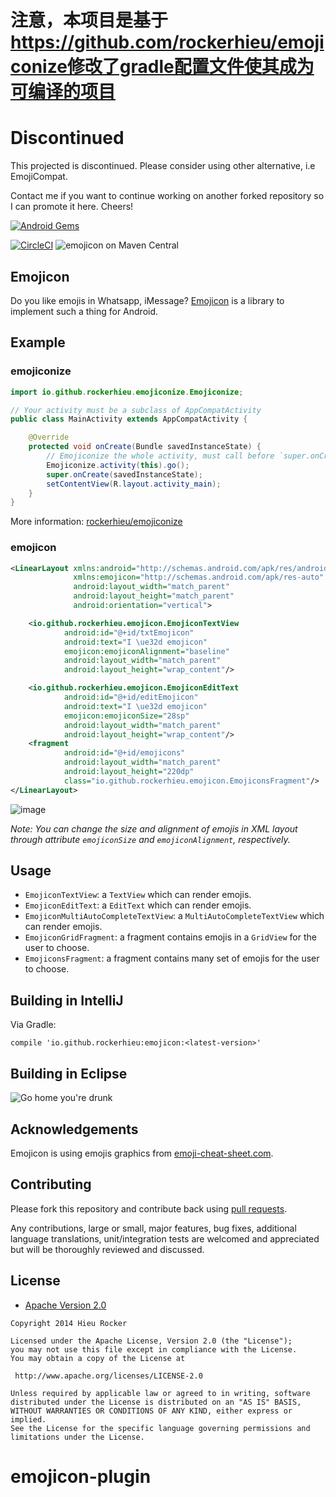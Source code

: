 # 注意，本项目是基于 https://github.com/rockerhieu/emojiconize修改了gradle配置文件使其成为可编译的项目




# Discontinued
This projected is discontinued. Please consider using other alternative, i.e EmojiCompat.

Contact me if you want to continue working on another forked repository so I can promote it here. Cheers!

[![Android Gems](http://www.android-gems.com/badge/rockerhieu/emojicon.svg?branch=master)](http://www.android-gems.com/lib/rockerhieu/emojicon)

[![CircleCI](https://circleci.com/gh/rockerhieu/emojicon.svg?style=svg&circle-token=3360549339f6271f6db44c24e23339ba75c054f4)](https://circleci.com/gh/rockerhieu/emojicon)
![emojicon on Maven Central](https://maven-badges.herokuapp.com/maven-central/io.github.rockerhieu/emojicon/badge.svg)

## Emojicon

Do you like emojis in Whatsapp, iMessage? [Emojicon](http://rockerhieu.github.io/emojicon/) is a library to implement such a thing for Android.

## Example

### emojiconize

```java
import io.github.rockerhieu.emojiconize.Emojiconize;

// Your activity must be a subclass of AppCompatActivity
public class MainActivity extends AppCompatActivity {

    @Override
    protected void onCreate(Bundle savedInstanceState) {
        // Emojiconize the whole activity, must call before `super.onCreate()`
        Emojiconize.activity(this).go();
        super.onCreate(savedInstanceState);
        setContentView(R.layout.activity_main);
    }
}
```
More information: [rockerhieu/emojiconize](https://github.com/rockerhieu/emojiconize)

### emojicon

```xml
<LinearLayout xmlns:android="http://schemas.android.com/apk/res/android"
              xmlns:emojicon="http://schemas.android.com/apk/res-auto"
              android:layout_width="match_parent"
              android:layout_height="match_parent"
              android:orientation="vertical">

    <io.github.rockerhieu.emojicon.EmojiconTextView
            android:id="@+id/txtEmojicon"
            android:text="I \ue32d emojicon"
            emojicon:emojiconAlignment="baseline"
            android:layout_width="match_parent"
            android:layout_height="wrap_content"/>

    <io.github.rockerhieu.emojicon.EmojiconEditText
            android:id="@+id/editEmojicon"
            android:text="I \ue32d emojicon"
            emojicon:emojiconSize="28sp"
            android:layout_width="match_parent"
            android:layout_height="wrap_content"/>
    <fragment
            android:id="@+id/emojicons"
            android:layout_width="match_parent"
            android:layout_height="220dp"
            class="io.github.rockerhieu.emojicon.EmojiconsFragment"/>
</LinearLayout>
```

![image](https://github.com/rockerhieu/emojicon/raw/master/images/sample.jpg)

_Note: You can change the size and alignment of emojis in XML layout through attribute `emojiconSize` and `emojiconAlignment`, respectively._

## Usage

* `EmojiconTextView`: a `TextView` which can render emojis.
* `EmojiconEditText`: a `EditText` which can render emojis.
* `EmojiconMultiAutoCompleteTextView`: a `MultiAutoCompleteTextView` which can render emojis.
* `EmojiconGridFragment`: a fragment contains emojis in a `GridView` for the user to choose.
* `EmojiconsFragment`: a fragment contains many set of emojis for the user to choose.

## Building in IntelliJ

Via Gradle:

```
compile 'io.github.rockerhieu:emojicon:<latest-version>'
```

## Building in Eclipse

![Go home you're drunk](http://img2.wikia.nocookie.net/__cb20130819142928/cardfight/images/thumb/5/55/Go-home-youre-drunk.jpg/500px-Go-home-youre-drunk.jpg)

## Acknowledgements

Emojicon is using emojis graphics from [emoji-cheat-sheet.com](https://github.com/arvida/emoji-cheat-sheet.com/tree/master/public/graphics/emojis).

## Contributing

Please fork this repository and contribute back using
[pull requests](https://github.com/rockerhieu/emojicon/pulls).

Any contributions, large or small, major features, bug fixes, additional
language translations, unit/integration tests are welcomed and appreciated
but will be thoroughly reviewed and discussed.

## License

* [Apache Version 2.0](http://www.apache.org/licenses/LICENSE-2.0.html)

```
Copyright 2014 Hieu Rocker

Licensed under the Apache License, Version 2.0 (the "License");
you may not use this file except in compliance with the License.
You may obtain a copy of the License at

 http://www.apache.org/licenses/LICENSE-2.0

Unless required by applicable law or agreed to in writing, software
distributed under the License is distributed on an "AS IS" BASIS,
WITHOUT WARRANTIES OR CONDITIONS OF ANY KIND, either express or implied.
See the License for the specific language governing permissions and
limitations under the License.
```
# emojicon-plugin
